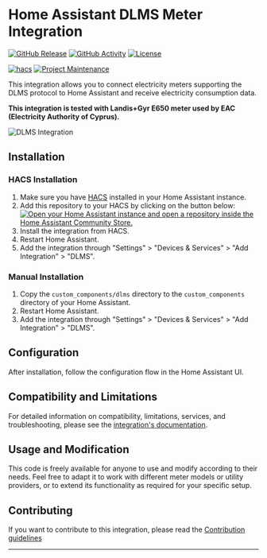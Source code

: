 # Home Assistant DLMS Meter Integration

[![GitHub Release][releases-shield]][releases]
[![GitHub Activity][commits-shield]][commits]
[![License][license-shield]][license]

[![hacs][hacsbadge]][hacs]
[![Project Maintenance][maintenance-shield]][user_profile]

This integration allows you to connect electricity meters supporting the DLMS protocol to Home Assistant
and receive electricity consumption data.

**This integration is tested with Landis+Gyr E650 meter used by EAC (Electricity Authority of Cyprus).**

![DLMS Integration][exampleimg]

## Installation

### HACS Installation

1. Make sure you have [HACS](https://hacs.xyz/) installed in your Home Assistant instance.
2. Add this repository to your HACS by clicking on the button below:
   [![Open your Home Assistant instance and open a repository inside the Home Assistant Community Store.](https://my.home-assistant.io/badges/hacs_repository.svg)](https://my.home-assistant.io/redirect/hacs_repository/?owner=DmitryDemin75&repository=ha_dlms_meter&category=integration)
3. Install the integration from HACS.
4. Restart Home Assistant.
5. Add the integration through "Settings" > "Devices & Services" > "Add Integration" > "DLMS".

### Manual Installation

1. Copy the `custom_components/dlms` directory to the `custom_components` directory of your Home Assistant.
2. Restart Home Assistant.
3. Add the integration through "Settings" > "Devices & Services" > "Add Integration" > "DLMS".

## Configuration

After installation, follow the configuration flow in the Home Assistant UI.

## Compatibility and Limitations

For detailed information on compatibility, limitations, services, and troubleshooting, please see the [integration's documentation](custom_components/dlms/README.md).

## Usage and Modification

This code is freely available for anyone to use and modify according to their needs. Feel free to adapt it to work with different meter models or utility providers, or to extend its functionality as required for your specific setup.

## Contributing

If you want to contribute to this integration, please read the [Contribution guidelines](CONTRIBUTING.md)

***

[integration]: https://github.com/DmitryDemin75/ha_dlms_meter
[exampleimg]: https://raw.githubusercontent.com/DmitryDemin75/ha_dlms_meter/main/example.png
[commits-shield]: https://img.shields.io/github/commit-activity/y/DmitryDemin75/ha_dlms_meter.svg
[commits]: https://github.com/DmitryDemin75/ha_dlms_meter/commits/main
[hacs]: https://github.com/hacs/integration
[hacsbadge]: https://img.shields.io/badge/HACS-Custom-orange.svg
[license]: https://github.com/DmitryDemin75/ha_dlms_meter/blob/main/LICENSE
[license-shield]: https://img.shields.io/github/license/DmitryDemin75/ha_dlms_meter.svg
[maintenance-shield]: https://img.shields.io/badge/maintainer-DmitryDemin75-blue.svg
[releases-shield]: https://img.shields.io/github/release/DmitryDemin75/ha_dlms_meter.svg
[releases]: https://github.com/DmitryDemin75/ha_dlms_meter/releases
[user_profile]: https://github.com/DmitryDemin75 